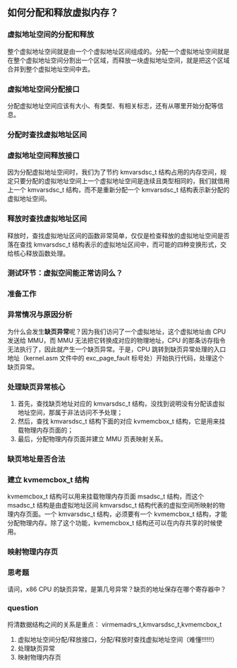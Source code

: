 ## 如何分配和释放虚拟内存？

### 虚拟地址空间的分配和释放

整个虚拟地址空间就是由一个个虚拟地址区间组成的。分配一个虚拟地址空间就是在整个虚拟地址空间分割出一个区域，而释放一块虚拟地址空间，就是把这个区域合并到整个虚拟地址空间中去。

### 虚拟地址空间分配接口

分配虚拟地址空间应该有大小、有类型、有相关标志，还有从哪里开始分配等信息。

### 分配时查找虚拟地址区间
### 虚拟地址空间释放接口

因为分配虚拟地址空间时，我们为了节约 kmvarsdsc_t 结构占用的内存空间，规定只要分配的虚拟地址空间上一个虚拟地址空间是连续且类型相同的，我们就借用上一个 kmvarsdsc_t 结构，而不是重新分配一个 kmvarsdsc_t 结构表示新分配的虚拟地址空间。

### 释放时查找虚拟地址区间

释放时，查找虚拟地址区间的函数非常简单，仅仅是检查释放的虚拟地址空间是否落在查找 kmvarsdsc_t 结构表示的虚拟地址区间中，而可能的四种变换形式，交给核心释放函数处理。

### 测试环节：虚拟空间能正常访问么？
### 准备工作
### 异常情况与原因分析

为什么会发生**缺页异常**呢？因为我们访问了一个虚拟地址，这个虚拟地址由 CPU 发送给 MMU，而 MMU 无法把它转换成对应的物理地址，CPU 的那条访存指令无法执行了，因此就产生一个缺页异常。于是，CPU 跳转到缺页异常处理的入口地址（kernel.asm 文件中的 exc_page_fault 标号处）开始执行代码，处理这个缺页异常。

### 处理缺页异常核心

1. 首先，查找缺页地址对应的 kmvarsdsc_t 结构，没找到说明没有分配该虚拟地址空间，那属于非法访问不予处理；
2. 然后，查找 kmvarsdsc_t 结构下面的对应 kvmemcbox_t 结构，它是用来挂载物理内存页面的；
3. 最后，分配物理内存页面并建立 MMU 页表映射关系。

### 缺页地址是否合法
### 建立 kvmemcbox_t 结构

kvmemcbox_t 结构可以用来挂载物理内存页面 msadsc_t 结构，而这个 msadsc_t 结构是由虚拟地址区间 kmvarsdsc_t 结构代表的虚拟空间所映射的物理内存页面。一个 kmvarsdsc_t 结构，必须要有一个 kvmemcbox_t 结构，才能分配物理内存。除了这个功能，kvmemcbox_t 结构还可以在内存共享的时候使用。

### 映射物理内存页



### 思考题

请问，x86 CPU 的缺页异常，是第几号异常？缺页的地址保存在哪个寄存器中？

### question

捋清数据结构之间的关系是重点： virmemadrs_t,kmvarsdsc_t,kvmemcbox_t

1. 虚拟地址空间分配/释放接口，分配/释放时查找虚拟地址空间（难懂!!!!!!）
2. 处理缺页异常
3. 映射物理内存页

